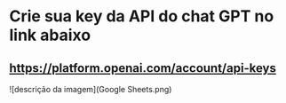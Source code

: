 

# Crie sua key da API do chat GPT no link abaixo
## https://platform.openai.com/account/api-keys

![descrição da imagem](Google Sheets.png)
